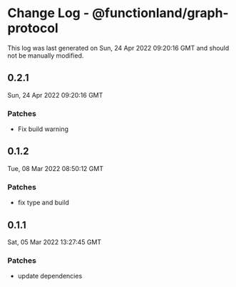# Change Log - @functionland/graph-protocol

This log was last generated on Sun, 24 Apr 2022 09:20:16 GMT and should not be manually modified.

## 0.2.1
Sun, 24 Apr 2022 09:20:16 GMT

### Patches

- Fix build warning

## 0.1.2
Tue, 08 Mar 2022 08:50:12 GMT

### Patches

- fix type and build

## 0.1.1
Sat, 05 Mar 2022 13:27:45 GMT

### Patches

- update dependencies

